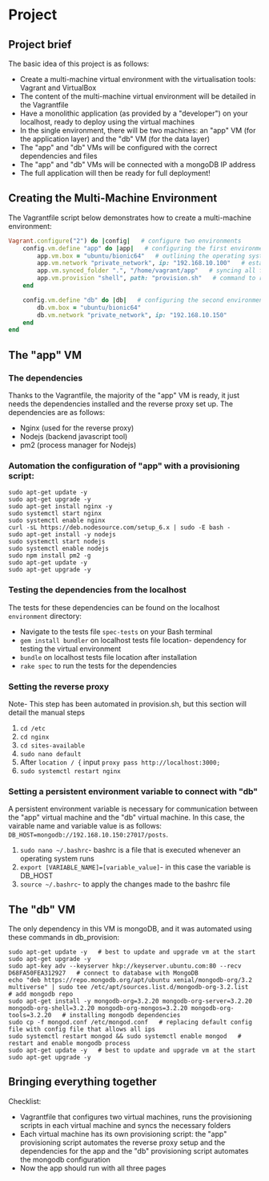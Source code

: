 # Project 

## Project brief

The basic idea of this project is as follows:

- Create a multi-machine virtual environment with the virtualisation tools: Vagrant and VirtualBox
- The content of the multi-machine virtual environment will be detailed in the Vagrantfile
- Have a monolithic application (as provided by a "developer") on your localhost, ready to deploy using the virtual machines
- In the single environment, there will be two machines: an "app" VM (for the application layer) and the "db" VM (for the data layer)
- The "app" and "db" VMs will be configured with the correct dependencies and files 
- The "app" and "db" VMs will be connected with a mongoDB IP address
- The full application will then be ready for full deployment!

## Creating the Multi-Machine Environment

The Vagrantfile script below demonstrates how to create a multi-machine environment:

```ruby
Vagrant.configure("2") do |config|   # configure two environments
    config.vm.define "app" do |app|   # configuring the first environment for the application
        app.vm.box = "ubuntu/bionic64"   # outlining the operating system
        app.vm.network "private_network", ip: "192.168.10.100"   # establishing a private network between localhost and virtual environment with the specified ip address
        app.vm.synced_folder ".", "/home/vagrant/app"   # syncing all files in localhost, where Vagrantfile is saved, into specified location in virtual environment
        app.vm.provision "shell", path: "provision.sh"   # command to run the provision script
    end

    config.vm.define "db" do |db|   # configuring the second environment
        db.vm.box = "ubuntu/bionic64"
        db.vm.network "private_network", ip: "192.168.10.150"
    end
end
```

## The "app" VM

### The dependencies

Thanks to the Vagrantfile, the majority of the "app" VM is ready, it just needs the dependencies installed and the reverse proxy set up. The dependencies are as follows:

- Nginx (used for the reverse proxy)
- Nodejs (backend javascript tool)
- pm2 (process manager for Nodejs)

### Automation the configuration of "app" with a provisioning script:

```
sudo apt-get update -y
sudo apt-get upgrade -y
sudo apt-get install nginx -y
sudo systemctl start nginx
sudo systemctl enable nginx
curl -sL https://deb.nodesource.com/setup_6.x | sudo -E bash -
sudo apt-get install -y nodejs 
sudo systemctl start nodejs
sudo systemctl enable nodejs
sudo npm install pm2 -g
sudo apt-get update -y
sudo apt-get upgrade -y
```

### Testing the dependencies from the localhost

The tests for these dependencies can be found on the localhost `environment` directory:

- Navigate to the tests file `spec-tests` on your Bash terminal 
- `gem install bundler` on localhost tests file location- dependency for testing the virtual environment
- `bundle` on localhost tests file location after installation
- `rake spec` to run the tests for the dependencies

### Setting the reverse proxy

Note- This step has been automated in provision.sh, but this section will detail the manual steps

1. `cd /etc`
2. `cd nginx`
3. `cd sites-available`
4. `sudo nano default`
5. After `location / {` input `proxy pass http://localhost:3000;`
6. `sudo systemctl restart nginx`

### Setting a persistent environment variable to connect with "db"

A persistent environment variable is necessary for communication between the "app" virtual machine and the "db" virtual machine. In this case, the vairable name and variable value is as follows: `DB_HOST=mongodb://192.168.10.150:27017/posts`.

1. `sudo nano ~/.bashrc`- bashrc is a file that is executed whenever an operating system runs
2. `export [VARIABLE_NAME]=[variable_value]`- in this case the variable is DB_HOST
3. `source ~/.bashrc`- to apply the changes made to the bashrc file

## The "db" VM

The only dependency in this VM is mongoDB, and it was automated using these commands in db_provision:

```
sudo apt-get update -y   # best to update and upgrade vm at the start
sudo apt-get upgrade -y
sudo apt-key adv --keyserver hkp://keyserver.ubuntu.com:80 --recv D68FA50FEA312927   # connect to database with MongoDB
echo "deb https://repo.mongodb.org/apt/ubuntu xenial/mongodb-org/3.2 multiverse" | sudo tee /etc/apt/sources.list.d/mongodb-org-3.2.list   # add mongodb repo
sudo apt-get install -y mongodb-org=3.2.20 mongodb-org-server=3.2.20 mongodb-org-shell=3.2.20 mongodb-org-mongos=3.2.20 mongodb-org-tools=3.2.20   # installing mongodb dependencies
sudo cp -f mongod.conf /etc/mongod.conf   # replacing default config file with config file that allows all ips
sudo systemctl restart mongod && sudo systemctl enable mongod   # restart and enable mongodb process
sudo apt-get update -y   # best to update and upgrade vm at the start
sudo apt-get upgrade -y
```

## Bringing everything together

Checklist:

- Vagrantfile that configures two virtual machines, runs the provisioning scripts in each virtual machine and syncs the necessary folders 
- Each virtual machine has its own provisioning script: the "app" provisioning script automates the reverse proxy setup and the dependencies for the app and the "db" provisioning script automates the mongodb configuration
- Now the app should run with all three pages
